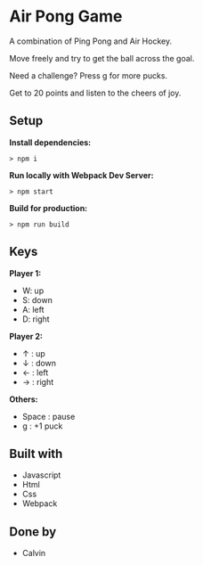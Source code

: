 # Air Pong Game

A combination of Ping Pong and Air Hockey.

Move freely and try to get the ball across the goal.

Need a challenge? Press g for more pucks.

Get to 20 points and listen to the cheers of joy. 

## Setup

**Install dependencies:**

`> npm i`

**Run locally with Webpack Dev Server:**

`> npm start`

**Build for production:**

`> npm run build`

## Keys

**Player 1:**
* W: up
* S: down
* A: left
* D: right


**Player 2:**
* ↑ : up
* ↓ : down
* ← : left
* → : right

**Others:**
* Space : pause
* g : +1 puck

## Built with

* Javascript
* Html
* Css
* Webpack

## Done by

* Calvin